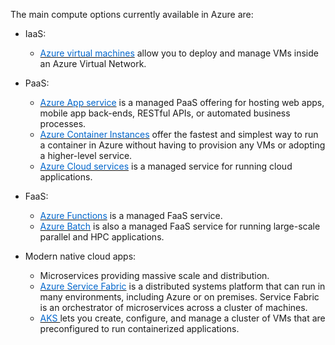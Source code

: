 
The main compute options currently available in Azure are:

- IaaS:
    - <a href="https://azure.microsoft.com/en-us/services/virtual-machines/" target="_blank"><span style="color: #0066cc;" color="#0066cc">Azure virtual machines</span></a> allow you to deploy and manage VMs inside an Azure Virtual Network.

- PaaS:
    - <a href="https://azure.microsoft.com/en-us/services/app-service/" target="_blank"><span style="color: #0066cc;" color="#0066cc">Azure App service</span></a> is a managed PaaS offering for hosting web apps, mobile app back-ends, RESTful APIs, or automated business processes.
    - <a href="https://azure.microsoft.com/en-us/services/container-instances/" target="_blank"><span style="color: #0066cc;" color="#0066cc">Azure Container Instances</span></a> offer the fastest and simplest way to run a container in Azure without having to provision any VMs or adopting a higher-level service.
    - <a href="https://azure.microsoft.com/en-us/services/cloud-services/" target="_blank"><span style="color: #0066cc;" color="#0066cc">Azure Cloud services</span></a> is a managed service for running cloud applications.

- FaaS:
    - <a href="https://azure.microsoft.com/en-us/services/functions/" target="_blank"><span style="color: #0066cc;" color="#0066cc">Azure Functions</span></a> is a managed FaaS service.
    - <a href="https://azure.microsoft.com/en-us/services/batch/" target="_blank"><span style="color: #0066cc;" color="#0066cc">Azure Batch</span></a> is also a managed FaaS service for running large-scale parallel and HPC applications.
    
- Modern native cloud apps:
	- Microservices providing massive scale and distribution.
    - <a href="https://azure.microsoft.com/en-us/services/service-fabric/" target="_blank"><span style="color: #0066cc;" color="#0066cc">Azure Service Fabric</span></a> is a distributed systems platform that can run in many environments, including Azure or on premises. Service Fabric is an orchestrator of microservices across a cluster of machines.
    - <a href="https://azure.microsoft.com/en-us/services/kubernetes-service/" target="_blank"><span style="color: #0066cc;" color="#0066cc">AKS </span></a> lets you create, configure, and manage a cluster of VMs that are preconfigured to run containerized applications.

